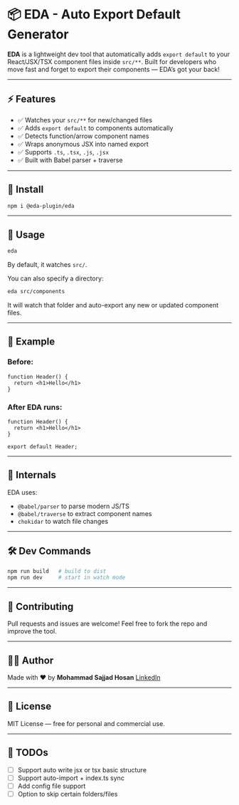 # 📦 EDA - Auto Export Default Generator

**EDA** is a lightweight dev tool that automatically adds `export default` to your React/JSX/TSX component files inside `src/**`. Built for developers who move fast and forget to export their components — EDA’s got your back!

---

## ⚡ Features

* ✅ Watches your `src/**` for new/changed files
* ✅ Adds `export default` to components automatically
* ✅ Detects function/arrow component names
* ✅ Wraps anonymous JSX into named export
* ✅ Supports `.ts`, `.tsx`, `.js`, `.jsx`
* ✅ Built with Babel parser + traverse

---

## 🚀 Install

```bash
npm i @eda-plugin/eda
```

---

## 🔧 Usage

```bash
eda
```

By default, it watches `src/`.

You can also specify a directory:

```bash
eda src/components
```

It will watch that folder and auto-export any new or updated component files.

---

## 🧠 Example

### Before:

```tsx
function Header() {
  return <h1>Hello</h1>
}
```

### After EDA runs:

```tsx
function Header() {
  return <h1>Hello</h1>
}

export default Header;
```

---

## 🧰 Internals

EDA uses:

* `@babel/parser` to parse modern JS/TS
* `@babel/traverse` to extract component names
* `chokidar` to watch file changes

---

## 🛠 Dev Commands

```bash
npm run build   # build to dist
npm run dev     # start in watch mode
```

---

## 🤝 Contributing

Pull requests and issues are welcome! Feel free to fork the repo and improve the tool.

---

## 🧑‍💻 Author

Made with ❤️ by **Mohammad Sajjad Hosan**
[LinkedIn](https://www.linkedin.com/in/devsajjadhosan)

---

## 📄 License

MIT License — free for personal and commercial use.

---

## 📌 TODOs

* [ ] Support auto write jsx or tsx basic structure
* [ ] Support auto-import + index.ts sync
* [ ] Add config file support
* [ ] Option to skip certain folders/files
